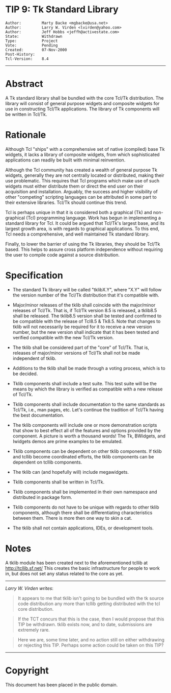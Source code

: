 # TIP 9: Tk Standard Library
	Author:         Marty Backe <mgbacke@usa.net>
	Author:         Larry W. Virden <lvirden@yahoo.com>
	Author:         Jeff Hobbs <jeffh@activestate.com>
	State:          Withdrawn
	Type:           Project
	Vote:           Pending
	Created:        07-Nov-2000
	Post-History:   
	Tcl-Version:    8.4
-----

# Abstract

A Tk standard library shall be bundled with the core Tcl/Tk
distribution.  The library will consist of general purpose widgets and
composite widgets for use in constructing Tcl/Tk applications.  The
library of Tk components will be written in Tcl/Tk.

# Rationale

Although Tcl "ships" with a comprehensive set of native \(compiled\)
base Tk widgets, it lacks a library of composite widgets, from which
sophisticated applications can readily be built with minimal
reinvention.

Although the Tcl community has created a wealth of general purpose Tk
widgets, generally they are not centrally located or distributed,
making their use problematic. This requires that Tcl programs which
make use of such widgets must either distribute them or direct the end
user on their acquisition and installation. Arguably, the success and
higher visibility of other "competing" scripting languages can be
attributed in some part to their extensive libraries. Tcl/Tk should
continue this trend.

Tcl is perhaps unique in that it is considered both a graphical \(Tk\)
and non-graphical \(Tcl\) programming language. Work has begun in
implementing a standard library for Tcl. It could be argued that
Tcl/Tk's largest base, and its largest growth area, is with regards to
graphical applications. To this end, Tcl needs a comprehensive, and
well maintained Tk standard library.

Finally, to lower the barrier of using the Tk libraries, they should
be Tcl/Tk based.  This helps to assure cross platform independence
without requiring the user to compile code against a source
distribution.

# Specification

 * The standard Tk library will be called "tklibX.Y", where "X.Y" will
   follow the version number of the Tcl/Tk distribution that it's
   compatible with.

 * Major/minor releases of the tklib shall coincide with the
   major/minor releases of Tcl/Tk. That is, if Tcl/Tk version 8.5 is
   released, a tklib8.5 shall be released.  The tklib8.5 version shall
   be tested and confirmed to be compatible with the release of Tcl8.5
   & Tk8.5.  Note that changes to tklib will not necessarily be
   required for it to receive a new version number, but the new
   version shall indicate that it has been tested and verified
   compatible with the new Tcl/Tk version.

 * The tklib shall be considered part of the "core" of Tcl/Tk. That
   is, releases of major/minor versions of Tcl/Tk shall not be made
   independent of tklib.

 * Additions to the tklib shall be made through a voting process,
   which is to be decided.

 * Tklib components shall include a test suite.  This test suite
   will be the means by which the library is verified as compatible
   with a new release of Tcl/Tk.

 * Tklib components shall include documentation to the same standards
   as Tcl/Tk, i.e., man pages, etc.  Let's continue the tradition of
   Tcl/Tk having the best documentation.

 * The tklib components will include one or more demonstration scripts
   that show to best effect all of the features and options provided
   by the component. A picture is worth a thousand words! The Tk,
   BWidgets, and Iwidgets demos are prime examples to be emulated.

 * Tklib components can be dependent on other tklib components.  If
   tklib and tcllib become coordinated efforts, the tklib components
   can be dependent on tcllib components.

 * The tklib can \(and hopefully will\) include megawidgets.

 * Tklib components shall be written in Tcl/Tk.

 * Tklib components shall be implemented in their own namespace and
   distributed in package form.

 * Tklib components do not have to be unique with regards to other
   tklib components, although there shall be differentiating
   characteristics between them. There is more then one way to skin a
   cat.

 * The tklib shall not contain applications, IDEs, or development
   tools.

# Notes

A tklib module has been created next to the aforementioned tcllib at
<http://tcllib.sf.net/>  This creates the basic infrastructure for
people to work in, but does not set any status related to the core as
yet.

----

_Larry W. Virden writes_:

 > It appears to me that tklib isn't going to be bundled with the tk
   source code distribution any more than tcllib getting distributed
   with the tcl core distribution.

 > If the TCT concurs that this is the case, then I would propose that
   this TIP be withdrawn.  tklib exists now, and to date, submissions
   are extremely rare.

 > Here we are, some time later, and no action still on either
   withdrawing or rejecting this TIP.  Perhaps some action could be
   taken on this TIP?

----

# Copyright

This document has been placed in the public domain.

